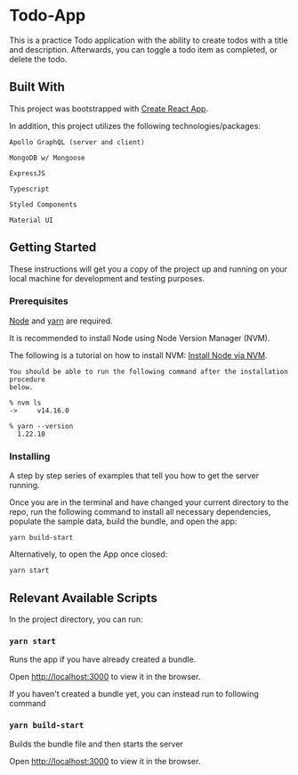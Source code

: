 # Todo-App

This is a practice Todo application with the ability to create todos with a title and description. Afterwards, you can toggle a todo item as completed, or delete the todo.

## Built With

This project was bootstrapped with [Create React App](https://github.com/facebook/create-react-app).

In addition, this project utilizes the following technologies/packages:

`Apollo GraphQL (server and client)`

`MongoDB w/ Mongoose`

`ExpressJS`

`Typescript`

`Styled Components`

`Material UI`

## Getting Started

These instructions will get you a copy of the project up and running on your local machine for development and testing purposes.

### Prerequisites

[Node](http://nodejs.org/) and [yarn](https://yarnpkg.com/) are required.

It is recommended to install Node using Node Version Manager (NVM).

The following is a tutorial on how to install NVM: [Install Node via NVM](https://nodesource.com/blog/installing-node-js-tutorial-using-nvm-on-mac-os-x-and-ubuntu/).

```
You should be able to run the following command after the installation procedure
below.

% nvm ls
->     v14.16.0

% yarn --version
  1.22.10
```

### Installing

A step by step series of examples that tell you how to get the server running.

Once you are in the terminal and have changed your current directory to the repo, run the following command to install all necessary dependencies, populate the sample data, build the bundle, and open the app:

```
yarn build-start
```

Alternatively, to open the App once closed:

```
yarn start
```

## Relevant Available Scripts

In the project directory, you can run:

### `yarn start`

Runs the app if you have already created a bundle.

Open [http://localhost:3000](http://localhost:3000) to view it in the browser.

If you haven't created a bundle yet, you can instead run to following command

### `yarn build-start`

Builds the bundle file and then starts the server

Open [http://localhost:3000](http://localhost:3000) to view it in the browser.
